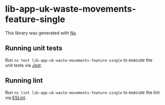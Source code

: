 # lib-app-uk-waste-movements-feature-single

This library was generated with [Nx](https://nx.dev).

## Running unit tests

Run `nx test lib-app-uk-waste-movements-feature-single` to execute the unit tests via [Jest](https://jestjs.io).

## Running lint

Run `nx lint lib-app-uk-waste-movements-feature-single` to execute the lint via [ESLint](https://eslint.org/).
